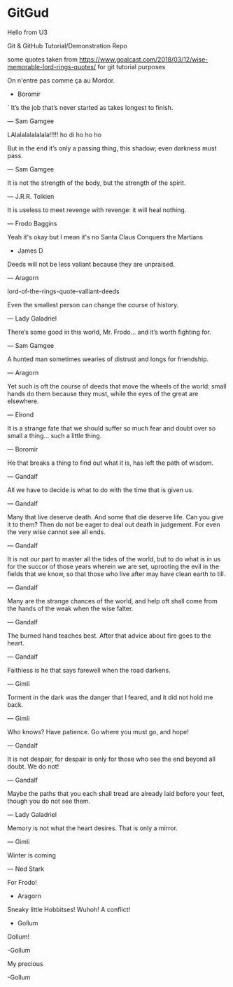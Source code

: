 # GitGud

Hello from U3

Git &amp; GitHub Tutorial/Demonstration Repo

some quotes taken from https://www.goalcast.com/2018/03/12/wise-memorable-lord-rings-quotes/ for git tutorial purposes

On n'entre pas comme ça au Mordor.

- Boromir


`
It’s the job that’s never started as takes longest to finish.

— Sam Gamgee

 
LAlalalalalalala!!!!! ho di ho ho ho


But in the end it’s only a passing thing, this shadow; even darkness must pass.

— Sam Gamgee

 

It is not the strength of the body, but the strength of the spirit.

— J.R.R. Tolkien

 

It is useless to meet revenge with revenge: it will heal nothing.

— Frodo Baggins

Yeah it's okay but I mean it's no Santa Claus Conquers the Martians
- James D 


Deeds will not be less valiant because they are unpraised.

— Aragorn



lord-of-the-rings-quote-valliant-deeds

Even the smallest person can change the course of history.

— Lady Galadriel

 

There’s some good in this world, Mr. Frodo… and it’s worth fighting for.

— Sam Gamgee

 

A hunted man sometimes wearies of distrust and longs for friendship.

— Aragorn

 

Yet such is oft the course of deeds that move the wheels of the world: small hands do them because they must, while the eyes of the great are elsewhere.

— Elrond

 

It is a strange fate that we should suffer so much fear and doubt over so small a thing… such a little thing.

— Boromir

 

He that breaks a thing to find out what it is, has left the path of wisdom.

— Gandalf

 

All we have to decide is what to do with the time that is given us.

— Gandalf



Many that live deserve death. And some that die deserve life. Can you give it to them? Then do not be eager to deal out death in judgement. For even the very wise cannot see all ends.

— Gandalf

 

It is not our part to master all the tides of the world, but to do what is in us for the succor of those years wherein we are set, uprooting the evil in the fields that we know, so that those who live after may have clean earth to till.

— Gandalf

 

Many are the strange chances of the world, and help oft shall come from the hands of the weak when the wise falter.

— Gandalf

 

The burned hand teaches best. After that advice about fire goes to the heart.

— Gandalf

 

Faithless is he that says farewell when the road darkens.

— Gimli

 

Torment in the dark was the danger that I feared, and it did not hold me back.

— Gimli

 

Who knows? Have patience. Go where you must go, and hope!

— Gandalf

 

It is not despair, for despair is only for those who see the end beyond all doubt. We do not!

— Gandalf

 

Maybe the paths that you each shall tread are already laid before your feet, though you do not see them.

— Lady Galadriel

 

Memory is not what the heart desires. That is only a mirror.

— Gimli


Winter is coming

— Ned Stark

For Frodo!

- Aragorn


Sneaky little Hobbitses! Wuhoh! A conflict!

- Gollum


Gollum!

-Gollum
 
My precious 

-Gollum 

